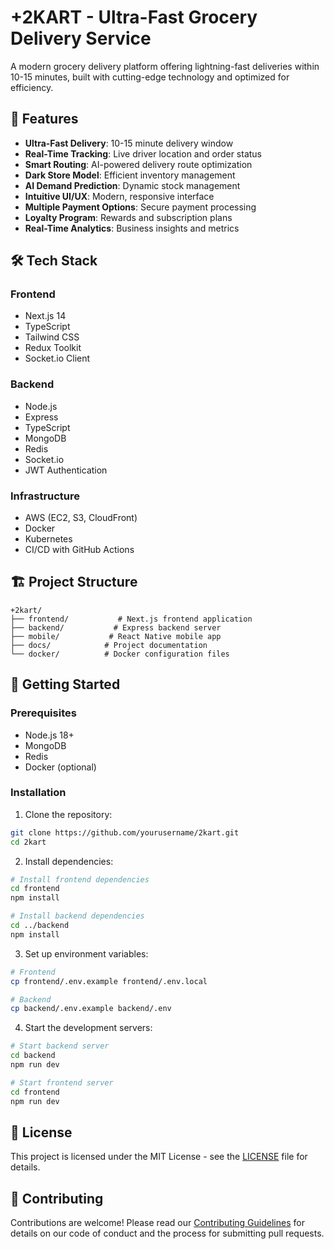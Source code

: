 # +2KART - Ultra-Fast Grocery Delivery Service

A modern grocery delivery platform offering lightning-fast deliveries within 10-15 minutes, built with cutting-edge technology and optimized for efficiency.

## 🚀 Features

- **Ultra-Fast Delivery**: 10-15 minute delivery window
- **Real-Time Tracking**: Live driver location and order status
- **Smart Routing**: AI-powered delivery route optimization
- **Dark Store Model**: Efficient inventory management
- **AI Demand Prediction**: Dynamic stock management
- **Intuitive UI/UX**: Modern, responsive interface
- **Multiple Payment Options**: Secure payment processing
- **Loyalty Program**: Rewards and subscription plans
- **Real-Time Analytics**: Business insights and metrics

## 🛠 Tech Stack

### Frontend
- Next.js 14
- TypeScript
- Tailwind CSS
- Redux Toolkit
- Socket.io Client

### Backend
- Node.js
- Express
- TypeScript
- MongoDB
- Redis
- Socket.io
- JWT Authentication

### Infrastructure
- AWS (EC2, S3, CloudFront)
- Docker
- Kubernetes
- CI/CD with GitHub Actions

## 🏗 Project Structure

```
+2kart/
├── frontend/           # Next.js frontend application
├── backend/           # Express backend server
├── mobile/           # React Native mobile app
├── docs/            # Project documentation
└── docker/          # Docker configuration files
```

## 🚀 Getting Started

### Prerequisites
- Node.js 18+
- MongoDB
- Redis
- Docker (optional)

### Installation

1. Clone the repository:
```bash
git clone https://github.com/yourusername/2kart.git
cd 2kart
```

2. Install dependencies:
```bash
# Install frontend dependencies
cd frontend
npm install

# Install backend dependencies
cd ../backend
npm install
```

3. Set up environment variables:
```bash
# Frontend
cp frontend/.env.example frontend/.env.local

# Backend
cp backend/.env.example backend/.env
```

4. Start the development servers:
```bash
# Start backend server
cd backend
npm run dev

# Start frontend server
cd frontend
npm run dev
```

## 📝 License

This project is licensed under the MIT License - see the [LICENSE](LICENSE) file for details.

## 🤝 Contributing

Contributions are welcome! Please read our [Contributing Guidelines](CONTRIBUTING.md) for details on our code of conduct and the process for submitting pull requests. 